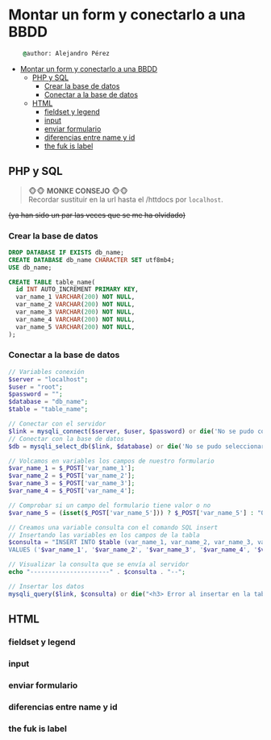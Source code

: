 # Montar un form y conectarlo a una BBDD

``` cmd
    @author: Alejandro Pérez
```

- [Montar un form y conectarlo a una BBDD](#montar-un-form-y-conectarlo-a-una-bbdd)
  - [PHP y SQL](#php-y-sql)
    - [Crear la base de datos](#crear-la-base-de-datos)
    - [Conectar a la base de datos](#conectar-a-la-base-de-datos)
  - [HTML](#html)
    - [fieldset y legend](#fieldset-y-legend)
    - [input](#input)
    - [enviar formulario](#enviar-formulario)
    - [diferencias entre name y id](#diferencias-entre-name-y-id)
    - [the fuk is label](#the-fuk-is-label)

## PHP y SQL

> 🐵🐵 **MONKE CONSEJO** 🐵🐵 <BR>
> Recordar sustituir en la url hasta el /httdocs por `localhost`.

~~(ya han sido un par las veces que se me ha olvidado)~~

### Crear la base de datos

```sql
DROP DATABASE IF EXISTS db_name;
CREATE DATABASE db_name CHARACTER SET utf8mb4;
USE db_name;

CREATE TABLE table_name(
  id INT AUTO_INCREMENT PRIMARY KEY,
  var_name_1 VARCHAR(200) NOT NULL,
  var_name_2 VARCHAR(200) NOT NULL,
  var_name_3 VARCHAR(200) NOT NULL,
  var_name_4 VARCHAR(200) NOT NULL,
  var_name_5 VARCHAR(200) NOT NULL,
);
```

### Conectar a la base de datos

```php
// Variables conexión
$server = "localhost";
$user = "root";
$password = "";
$database = "db_name";
$table = "table_name";

// Conectar con el servidor
$link = mysqli_connect($server, $user, $password) or die('No se pudo conectar: ' . mysqli_error($link));
// Conectar con la base de datos
$db = mysqli_select_db($link, $database) or die('No se pudo seleccionar la base de datos');

// Volcamos en variables los campos de nuestro formulario
$var_name_1 = $_POST['var_name_1'];
$var_name_2 = $_POST['var_name_2'];
$var_name_3 = $_POST['var_name_3'];
$var_name_4 = $_POST['var_name_4'];

// Comprobar si un campo del formulario tiene valor o no
$var_name_5 = (isset($_POST['var_name_5'])) ? $_POST['var_name_5'] : "OTHER VALUE";

// Creamos una variable consulta con el comando SQL insert
// Insertando las variables en los campos de la tabla
$consulta = "INSERT INTO $table (var_name_1, var_name_2, var_name_3, var_name_4, var_name_5) 
VALUES ('$var_name_1', '$var_name_2', '$var_name_3', '$var_name_4', '$var_name_5')";

// Visualizar la consulta que se envía al servidor 
echo "----------------------" . $consulta . "--";

// Insertar los datos
mysqli_query($link, $consulta) or die("<h3> Error al insertar en la tabla </h3>");
```

## HTML

### fieldset y legend

### input

### enviar formulario

### diferencias entre name y id

### the fuk is label
